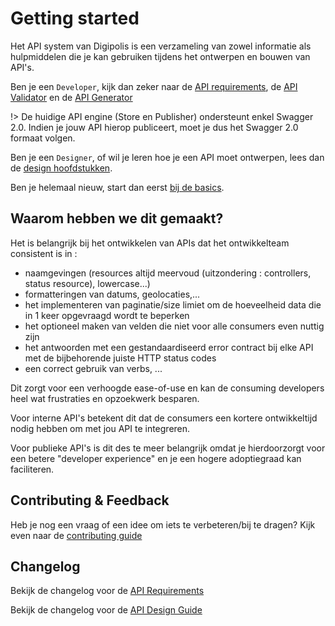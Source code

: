 # Getting started

Het API system van Digipolis is een verzameling van zowel informatie als hulpmiddelen die je kan gebruiken tijdens het ontwerpen en bouwen van API's.

Ben je een `Developer`, kijk dan zeker naar de [API requirements](/content/developers/intro.md), de [API Validator](/content/tools/validate.md) en de [API Generator](/content/tools/generators.md)

!> De huidige API engine (Store en Publisher) ondersteunt enkel Swagger 2.0. Indien je jouw API hierop publiceert, moet je dus het Swagger 2.0 formaat volgen.

Ben je een `Designer`, of wil je leren hoe je een API moet ontwerpen, lees dan de [design hoofdstukken](/content/designers/intro.md). 

Ben je helemaal nieuw, start dan eerst [bij de basics](/content/common/api.md).

## Waarom hebben we dit gemaakt?

Het is belangrijk bij het ontwikkelen van APIs dat het ontwikkelteam consistent is in :
-   naamgevingen (resources altijd meervoud (uitzondering : controllers, status resource), lowercase...)
-   formatteringen van datums, geolocaties,...
-   het implementeren van paginatie/size limiet om de hoeveelheid data die in 1 keer opgevraagd wordt te beperken
-   het optioneel maken van velden die niet voor alle consumers even nuttig zijn
-   het antwoorden met een gestandaardiseerd error contract bij elke API met de bijbehorende juiste HTTP status codes
-   een correct gebruik van verbs, ...

Dit zorgt voor een verhoogde ease-of-use en kan de consuming developers heel wat frustraties en opzoekwerk besparen.

Voor interne API's betekent dit dat de consumers een kortere ontwikkeltijd nodig hebben om met jou API te integreren.

Voor publieke API's is dit des te meer belangrijk omdat je hierdoorzorgt voor een betere "developer experience" en je een hogere
adoptiegraad kan faciliteren.


## Contributing & Feedback

Heb je nog een vraag of een idee om iets te verbeteren/bij te dragen? Kijk even naar de [contributing guide](/content/contributing.md)

## Changelog

Bekijk de changelog voor de [API Requirements](/content/developers/change-log.md)

Bekijk de changelog voor de [API Design Guide](/content/designers/change-log.md)